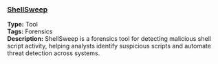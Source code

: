 ### [ShellSweep](https://github.com/splunk/ShellSweep)
**Type:** Tool  
**Tags:** Forensics  
**Description:** ShellSweep is a forensics tool for detecting malicious shell script activity, helping analysts identify suspicious scripts and automate threat detection across systems.